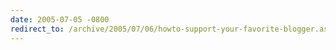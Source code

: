 ```yaml
---
date: 2005-07-05 -0800
redirect_to: /archive/2005/07/06/howto-support-your-favorite-blogger.aspx/
---
```

